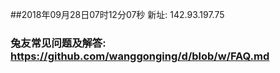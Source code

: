 ##2018年09月28日07时12分07秒 新址: 142.93.197.75
### 兔友常见问题及解答: https://github.com/wanggonging/d/blob/w/FAQ.md
